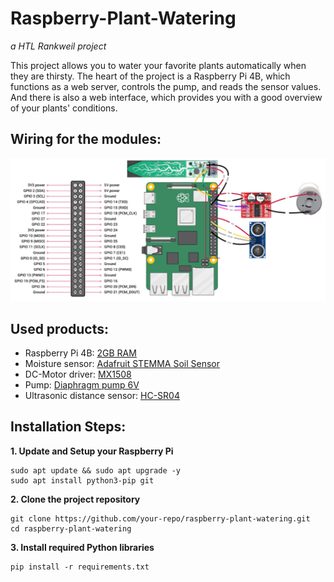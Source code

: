 # Raspberry-Plant-Watering
*a HTL Rankweil project*

This project allows you to water your favorite plants automatically when they are thirsty. The heart of the project is a Raspberry Pi 4B, which functions as a web server, controls the pump, and reads the sensor values. And there is also a web interface, which provides you with a good overview of your plants' conditions.

## Wiring for the modules:

![Wiring picture]({9465958C-4048-4FA6-8F26-22932DBCA2F0}.png)

## Used products:
* Raspberry Pi 4B: [2GB RAM](https://www.berrybase.at/raspberry-pi-4-computer-modell-b-2gb-ram)
* Moisture sensor: [Adafruit STEMMA Soil Sensor](https://www.adafruit.com/product/4026)
* DC-Motor driver: [MX1508](https://de.aliexpress.com/item/1005002431361324.html?gatewayAdapt=glo2deu)
* Pump: [Diaphragm pump 6V](https://de.aliexpress.com/item/1005004761121166.html?spm=a2g0o.order_list.order_list_main.5.27f25c5fnGL01o&gatewayAdapt=glo2deu)
* Ultrasonic distance sensor: [HC-SR04](https://www.sparkfun.com/ultrasonic-distance-sensor-3-3v-hc-sr04.html)


## Installation Steps:

**1. Update and Setup your Raspberry Pi**
```
sudo apt update && sudo apt upgrade -y
sudo apt install python3-pip git
```
**2. Clone the project repository**
```
git clone https://github.com/your-repo/raspberry-plant-watering.git
cd raspberry-plant-watering
```
**3. Install required Python libraries**
```
pip install -r requirements.txt
```